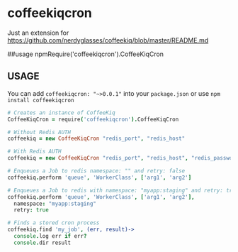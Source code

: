 # coffeekiqcron

Just an extension for https://github.com/nerdyglasses/coffeekiq/blob/master/README.md

##usage
npmRequire('coffeekiqcron').CoffeeKiqCron

## USAGE

You can add `coffeekiqcron: "~>0.0.1"` into your `package.json` or use `npm install coffeekiqcron`

```coffeescript
# Creates an instance of CoffeeKiq
CoffeeKiqCron = require('coffeekiqcron').CoffeeKiqCron

# Without Redis AUTH
coffeekiq = new CoffeeKiqCron "redis_port", "redis_host"

# With Redis AUTH
coffeekiq = new CoffeeKiqCron "redis_port", "redis_host", "redis_password"

# Enqueues a Job to redis namespace: "" and retry: false
coffeekiq.perform 'queue', 'WorkerClass', ['arg1', 'arg2']

# Enqueues a Job to redis with namespace: "myapp:staging" and retry: true
coffeekiq.perform 'queue', 'WorkerClass', ['arg1', 'arg2'],
  namespace: "myapp:staging"
  retry: true

# Finds a stored cron process
coffeekiq.find 'my_job', (err, result)->
  console.log err if err?
  console.dir result

```
